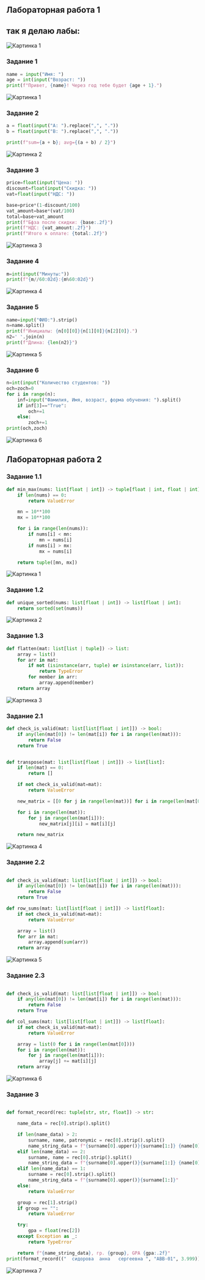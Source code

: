 ## Лабораторная работа 1

## так я делаю лабы:
![Картинка 1](https://n1s1.hsmedia.ru/12/6d/43/126d43d092f0e76370d27414934b8c78/5000x3333_0xac120004_673001321684442011.jpeg)

### Задание 1
```python
name = input("Имя: ")
age = int(input("Возраст: "))
print(f"Привет, {name}! Через год тебе будет {age + 1}.")
```
![Картинка 1](img/lab1/01_greeting.png)

### Задание 2
```python
a = float(input("A: ").replace(",", "."))
b = float(input("B: ").replace(",", "."))

print(f"sum={a + b}; avg={(a + b) / 2}")
```
![Картинка 2](img/lab1/02_sum_avg.png)

### Задание 3
```python
price=float(input("Цена: "))
discount=float(input("Скидка: "))
vat=float(input("НДС: "))

base=price*(1-discount/100)
vat_amount=base*(vat/100)
total=base+vat_amount
print(f"Бфза после скидки: {base:.2f}")
print(f"НДС: {vat_amount:.2f}")
print(f"Итого к оплате: {total:.2f}")
```
![Картинка 3](img/lab1/03_discount_vat.png)
### Задание 4
```python
m=int(input("Минуты:"))
print(f"{m//60:02d}:{m%60:02d}")
```
![Картинка 4](img/lab1/04_minutes.png)
### Задание 5
```python
name=input("ФИО:").strip()
n=name.split()
print(f"Инициалы: {n[0][0]}{n[1][0]}{n[2][0]}.")
n2=' '.join(n)
print(f"Длина: {len(n2)}")
```
![Картинка 5](img/lab1/05_initials.png)

### Задание 6
```python
n=int(input("Количество студентов: "))
och=zoch=0
for i in range(n):
    inf=input("Фамилия, Имя, возраст, форма обучения: ").split()
    if inf[3]=="True":
        och+=1
    else:
        zoch+=1
print(och,zoch)
```
![Картинка 6](img/lab1/06_people.png)

## Лабораторная работа 2

### Задание 1.1
```python
def min_max(nums: list[float | int]) -> tuple[float | int, float | int]:
    if len(nums) == 0:
        return ValueError

    mn = 10**100
    mx = 10**100

    for i in range(len(nums)):
        if nums[i] < mn:
            mn = nums[i]
        if nums[i] > mx:
            mx = nums[i]

    return tuple([mn, mx])

```
![Картинка 1](img/lab2/01_arrays_min_max.png)
### Задание 1.2
```python
def unique_sorted(nums: list[float | int]) -> list[float | int]:
    return sorted(set(nums))

```
![Картинка 2](img/lab2/01_arrays_unique_sorted.png)

### Задание 1.3
```python
def flatten(mat: list[list | tuple]) -> list:
    array = list()
    for arr in mat:
        if not (isinstance(arr, tuple) or isinstance(arr, list)):
            return TypeError
        for member in arr:
            array.append(member)
    return array
```
![Картинка 3](img/lab2/01_arrays_flatten.png)

### Задание 2.1
```python
def check_is_valid(mat: list[list[float | int]]) -> bool:
    if any(len(mat[0]) != len(mat[i]) for i in range(len(mat))):
        return False
    return True


def transpose(mat: list[list[float | int]]) -> list[list]:
    if len(mat) == 0:
        return []

    if not check_is_valid(mat=mat):
        return ValueError

    new_matrix = [[0 for j in range(len(mat))] for i in range(len(mat[0]))]

    for i in range(len(mat)):
        for j in range(len(mat[i])):
            new_matrix[j][i] = mat[i][j]

    return new_matrix

```
![Картинка 4](img/lab2/02_matrix_transpose.png)

### Задание 2.2
```python

def check_is_valid(mat: list[list[float | int]]) -> bool:
    if any(len(mat[0]) != len(mat[i]) for i in range(len(mat))):
        return False
    return True

def row_sums(mat: list[list[float | int]]) -> list[float]:
    if not check_is_valid(mat=mat):
        return ValueError

    array = list()
    for arr in mat:
        array.append(sum(arr))
    return array
```
![Картинка 5](img/lab2/02_matrix_row_sums.png)

### Задание 2.3
```python

def check_is_valid(mat: list[list[float | int]]) -> bool:
    if any(len(mat[0]) != len(mat[i]) for i in range(len(mat))):
        return False
    return True

def col_sums(mat: list[list[float | int]]) -> list[float]:
    if not check_is_valid(mat=mat):
        return ValueError

    array = list(0 for i in range(len(mat[0])))
    for i in range(len(mat)):
        for j in range(len(mat[i])):
            array[j] += mat[i][j]
    return array
```
![Картинка 6](img/lab2/02_matrix_col_sums.png)

### Задание 3
```python

def format_record(rec: tuple[str, str, float]) -> str:

    name_data = rec[0].strip().split()

    if len(name_data) > 2:
        surname, name, patronymic = rec[0].strip().split()
        name_string_data = f"{surname[0].upper()}{surname[1:]} {name[0].upper()}.{patronymic[0].upper()}."
    elif len(name_data) == 2:
        surname, name = rec[0].strip().split()
        name_string_data = f"{surname[0].upper()}{surname[1:]} {name[0].upper()}."
    elif len(name_data) == 1:
        surname = rec[0].strip().split()
        name_string_data = f"{surname[0].upper()}{surname[1:]}"
    else:
        return ValueError

    group = rec[1].strip()
    if group == "":
        return ValueError

    try:
        gpa = float(rec[2])
    except Exception as _:
        return TypeError

    return f"{name_string_data}, гр. {group}, GPA {gpa:.2f}"
print(format_record(("  сидорова  анна   сергеевна ", "ABB-01", 3.999)))
```
![Картинка 7](img/lab2/03_tuples.png)
